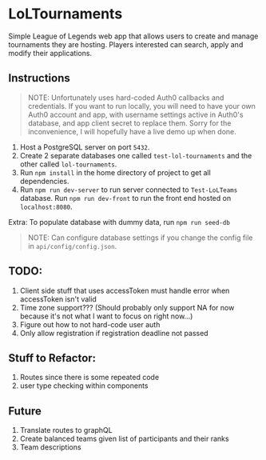 # LoLTournaments
Simple League of Legends web app that allows users to create and manage tournaments they are hosting. Players interested can search, apply and modify their applications.

## Instructions
>NOTE: Unfortunately uses hard-coded Auth0 callbacks and credentials. If you want to run locally, you will need to have your own Auth0 account and app, with username settings active in Auth0's database, and app client secret to replace them. Sorry for the inconvenience, I will hopefully have a live demo up when done.

1. Host a PostgreSQL server on port `5432`.
2. Create 2 separate databases one called `test-lol-tournaments` and the other called `lol-tournaments`.
3. Run `npm install` in the home directory of project to get all dependencies.
4. Run `npm run dev-server` to run server connected to `Test-LoLTeams` database. Run `npm run dev-front` to run the front end hosted on `localhost:8080`.

Extra: To populate database with dummy data, run `npm run seed-db`

>NOTE: Can configure database settings if you change the config file in `api/config/config.json`.

## TODO:
1. Client side stuff that uses accessToken must handle error when accessToken isn't valid
2. Time zone support??? (Should probably only support NA for now because it's not what I want to focus on right now...)
3. Figure out how to not hard-code user auth
4. Only allow registration if registration deadline not passed

## Stuff to Refactor:
1. Routes since there is some repeated code
2. user type checking within components

## Future
1. Translate routes to graphQL
2. Create balanced teams given list of participants and their ranks
5. Team descriptions
